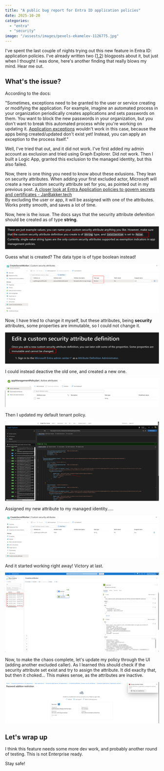 ```yaml
---
title: "A public bug report for Entra ID application policies"
date: 2025-10-20
categories: 
  - "entra"
  - "security"
image: "/assests/images/pexels-ekamelev-1126775.jpg"
---
```


I've spent the last couple of nights trying out this new feature in Entra ID: application policies. I've already written two ([1](https://janbakker.tech/no-your-nhis-cant-use-passwords-either/),[2](https://janbakker.tech/a-closer-look-at-entra-application-policies-to-govern-secrets-and-certificates/)) blogposts about it, but just when I thought I was done, here's another finding that really blows my mind. Hear me out.

## What's the issue?

According to the docs:  
  
"Sometimes, exceptions need to be granted to the user or service creating or modifying the application. For example, imagine an automated process in your organization periodically creates applications and sets passwords on them. You want to block the new passwords in your organization, but you don't want to break this automated process while you're working on updating it. [Application exceptions](https://learn.microsoft.com/en-us/entra/identity/enterprise-apps/configure-app-management-policies?tabs=graph#grant-an-exception-to-an-application) wouldn't work in this case, because the apps being created/updated don't exist yet! Instead, you can apply an exception to the process itself."

Well, I've tried that out, and it did not work. I've first added my admin account as exclusion and tried using Graph Explorer. Did not work. Then I built a Logic App, granted this exclusion to the managed identity, but this also failed.

Now, there is one thing you need to know about these exlusions. They lean on security attributes. When adding your first excluded actor, Microsoft will create a new custom security attribute set for you, as pointed out in my previous post. [A closer look at Entra Application policies to govern secrets and certificates - JanBakker.tech](https://janbakker.tech/a-closer-look-at-entra-application-policies-to-govern-secrets-and-certificates/)  
By excluding the user or app, it will be assigned with one of the attributes. Works pretty smooth, and saves a lot of time.

Now, here is the issue. The docs says that the security attribute defenition should be created as of type **string**.

![](/assets/images/image-53.png)

Guess what is created? The data type is of type boolean instead!

![](/assets/images/image-54-scaled.png)

Now, I have tried to change it myself, but these attributes, being **security** attributes, some properties are immutable, so I could not change it.

![](/assets/images/image-61.png)

I could instead deactive the old one, and created a new one.

![](/assets/images/image-57-scaled.png)

  
Then I updated my default tenant policy.

![](/assets/images/image-58-scaled.png)

Assigned my new attribute to my managed identity.....

![](/assets/images/image-59-scaled.png)

And it started working right away! Victory at last.

![](/assets/images/image-56-scaled.png)

Now, to make the chaos complete, let's update my policy through the UI (adding another excluded caller). As I learned this should check if the security attribute set exist and try to assign the attribute. It did exaclty that, but then it choked... This makes sense, as the attributes are inactive.

![](/assets/images/image-60-scaled.png)

## Let's wrap up

I think this feature needs some more dev work, and probably another round of testing. This is not Enterprise ready.

Stay safe!

